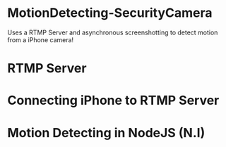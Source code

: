 # MotionDetecting-SecurityCamera
Uses a RTMP Server and asynchronous screenshotting to detect motion from a iPhone camera!

# RTMP Server

# Connecting iPhone to RTMP Server

# Motion Detecting in NodeJS (N.I)
